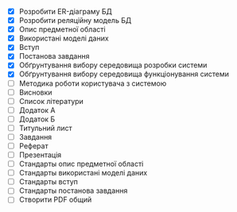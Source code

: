 - [x] Розробити ER-діаграму БД
- [x] Розробити реляційну модель БД
- [x] Опис предметної області
- [x] Використані моделі даних
- [x] Вступ
- [x] Постанова завдання
- [x] Обґрунтування вибору середовища розробки системи
- [x] Обґрунтування вибору середовища функціонування системи
- [ ] Методика роботи користувача з системою
- [ ] Висновки
- [ ] Список літератури
- [ ] Додаток А
- [ ] Додаток Б
- [ ] Титульний лист
- [ ] Завдання
- [ ] Реферат
- [ ] Презентація
- [ ] Стандарты опис предметної області
- [ ] Стандарты використані моделі даних
- [ ] Стандарты вступ
- [ ] Стандарты постанова завдання
- [ ] Створити PDF общий